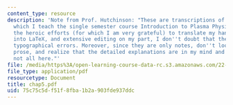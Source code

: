 ```yaml
---
content_type: resource
description: 'Note from Prof. Hutchinson: "These are transcriptions of the notes from
  which I teach the single semester course Introduction to Plasma Physics. Despite
  the heroic efforts (for which I am very grateful) to translate my hand-written materials
  into LaTeX, and extensive editing on my part, I don''t doubt that there are many
  typographical errors. Moreover, since they are only notes, don''t look for limpid
  prose, and realize that the detailed explanations are in my mind and orally in class,
  not all here."'
file: /media/https%3A/open-learning-course-data-rc.s3.amazonaws.com/22-611j-introduction-to-plasma-physics-i-fall-2003/75c75c5df51f8fba1b2a903fde937ddc_chap5.pdf
file_type: application/pdf
resourcetype: Document
title: chap5.pdf
uid: 75c75c5d-f51f-8fba-1b2a-903fde937ddc
---
```


